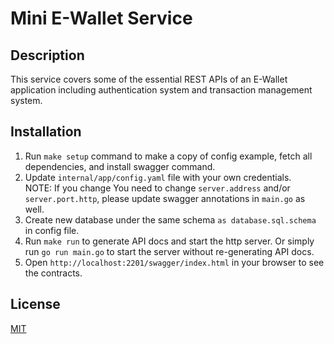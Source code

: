 # Mini E-Wallet Service

## Description
This service covers some of the essential REST APIs of an E-Wallet application including authentication system and transaction management system.

## Installation
1. Run `make setup` command to make a copy of config example, fetch all dependencies, and install swagger command.
2. Update `internal/app/config.yaml` file with your own credentials. <br/> NOTE: If you change You need to change `server.address` and/or `server.port.http`, please update swagger annotations in `main.go` as well.
3. Create new database under the same schema `as database.sql.schema` in config file.
4. Run `make run` to generate API docs and start the http server. Or simply run `go run main.go` to start the server without re-generating API docs.
5. Open `http://localhost:2201/swagger/index.html` in your browser to see the contracts.

## License
[MIT](https://github.com/ffauzann/mini-e-wallet/blob/main/LICENSE)
